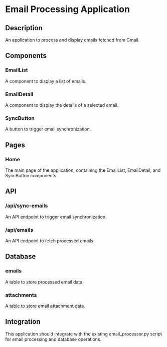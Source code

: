 # Email Processing Application

## Description
An application to process and display emails fetched from Gmail.

## Components

### EmailList
A component to display a list of emails.

### EmailDetail
A component to display the details of a selected email.

### SyncButton
A button to trigger email synchronization.

## Pages

### Home
The main page of the application, containing the EmailList, EmailDetail, and SyncButton components.

## API

### /api/sync-emails
An API endpoint to trigger email synchronization.

### /api/emails
An API endpoint to fetch processed emails.

## Database

### emails
A table to store processed email data.

### attachments
A table to store email attachment data.

## Integration
This application should integrate with the existing email_processor.py script for email processing and database operations.